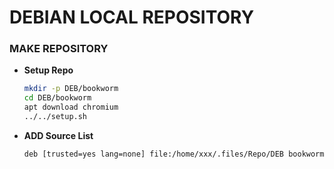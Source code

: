 # DEBIAN LOCAL REPOSITORY

### MAKE REPOSITORY
- **Setup Repo**
    ```sh
    mkdir -p DEB/bookworm
    cd DEB/bookworm
    apt download chromium
    ../../setup.sh
    ```
    
- **ADD Source List**
    ```sh
    deb	[trusted=yes lang=none]	file:/home/xxx/.files/Repo/DEB bookworm/
    ```